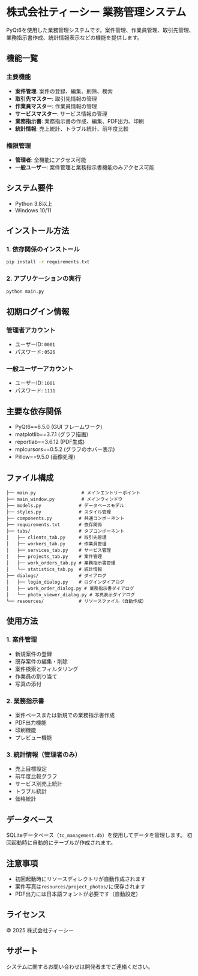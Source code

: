 # 株式会社ティーシー 業務管理システム

PyQt6を使用した業務管理システムです。案件管理、作業員管理、取引先管理、業務指示書作成、統計情報表示などの機能を提供します。

## 機能一覧

### 主要機能
- **案件管理**: 案件の登録、編集、削除、検索
- **取引先マスター**: 取引先情報の管理
- **作業員マスター**: 作業員情報の管理  
- **サービスマスター**: サービス情報の管理
- **業務指示書**: 業務指示書の作成、編集、PDF出力、印刷
- **統計情報**: 売上統計、トラブル統計、前年度比較

### 権限管理
- **管理者**: 全機能にアクセス可能
- **一般ユーザー**: 案件管理と業務指示書機能のみアクセス可能

## システム要件

- Python 3.8以上
- Windows 10/11

## インストール方法

### 1. 依存関係のインストール
```bash
pip install -r requirements.txt
```

### 2. アプリケーションの実行
```bash
python main.py
```

## 初期ログイン情報

### 管理者アカウント
- ユーザーID: `0001`
- パスワード: `0526`

### 一般ユーザーアカウント  
- ユーザーID: `1001`
- パスワード: `1111`

## 主要な依存関係

- PyQt6==6.5.0 (GUI フレームワーク)
- matplotlib==3.7.1 (グラフ描画)
- reportlab==3.6.12 (PDF生成)
- mplcursors==0.5.2 (グラフのホバー表示)
- Pillow==9.5.0 (画像処理)

## ファイル構成

```
├── main.py                 # メインエントリーポイント
├── main_window.py          # メインウィンドウ
├── models.py              # データベースモデル
├── styles.py              # スタイル管理
├── components.py          # 共通コンポーネント
├── requirements.txt       # 依存関係
├── tabs/                  # タブコンポーネント
│   ├── clients_tab.py     # 取引先管理
│   ├── workers_tab.py     # 作業員管理
│   ├── services_tab.py    # サービス管理
│   ├── projects_tab.py    # 案件管理
│   ├── work_orders_tab.py # 業務指示書管理
│   └── statistics_tab.py  # 統計情報
├── dialogs/               # ダイアログ
│   ├── login_dialog.py    # ログインダイアログ
│   ├── work_order_dialog.py # 業務指示書ダイアログ
│   └── photo_viewer_dialog.py # 写真表示ダイアログ
└── resources/             # リソースファイル（自動作成）
```

## 使用方法

### 1. 案件管理
- 新規案件の登録
- 既存案件の編集・削除
- 案件検索とフィルタリング
- 作業員の割り当て
- 写真の添付

### 2. 業務指示書
- 案件ベースまたは新規での業務指示書作成
- PDF出力機能
- 印刷機能
- プレビュー機能

### 3. 統計情報（管理者のみ）
- 売上目標設定
- 前年度比較グラフ
- サービス別売上統計
- トラブル統計
- 価格統計

## データベース

SQLiteデータベース（`tc_management.db`）を使用してデータを管理します。
初回起動時に自動的にテーブルが作成されます。

## 注意事項

- 初回起動時にリソースディレクトリが自動作成されます
- 案件写真は`resources/project_photos/`に保存されます
- PDF出力には日本語フォントが必要です（自動設定）

## ライセンス

© 2025 株式会社ティーシー

## サポート

システムに関するお問い合わせは開発者までご連絡ください。 